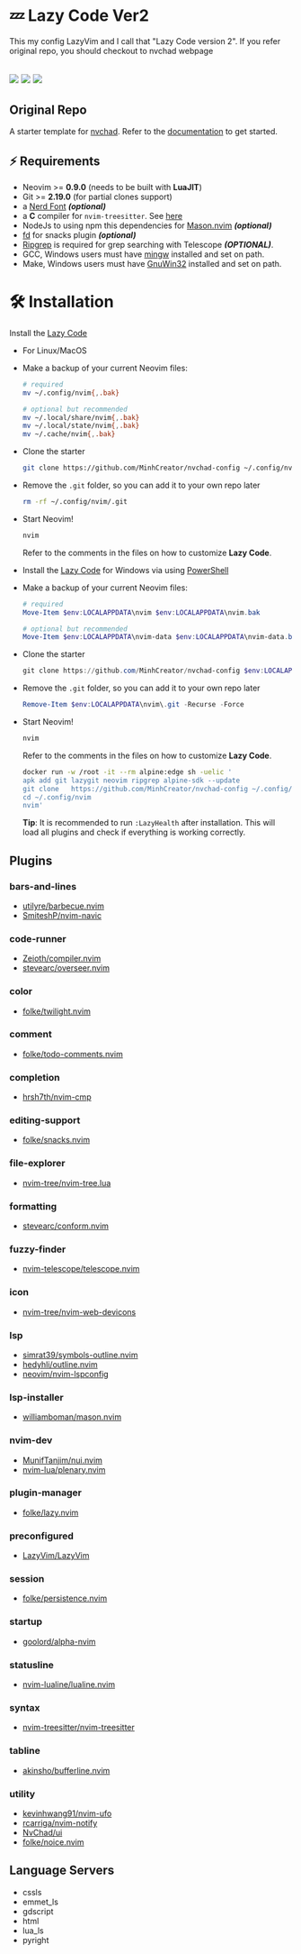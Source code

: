 # 💤 Lazy Code Ver2
This my config LazyVim and I call that "Lazy Code version 2". If you refer original repo, you should checkout to nvchad webpage

<a href="https://dotfyle.com/MinhCreator/nvchad-config"><img src="https://dotfyle.com/MinhCreator/nvchad-config/badges/plugins?style=flat" /></a>
<a href="https://dotfyle.com/MinhCreator/nvchad-config"><img src="https://dotfyle.com/MinhCreator/nvchad-config/badges/leaderkey?style=flat" /></a>
<a href="https://dotfyle.com/MinhCreator/nvchad-config"><img src="https://dotfyle.com/MinhCreator/nvchad-config/badges/plugin-manager?style=flat" /></a>
---

## Original Repo
A starter template for [nvchad](https://nvchad.com/).
Refer to the [documentation](https://nvchad.com/docs/quickstart/install) to get started.

## ⚡️ Requirements

- Neovim >= **0.9.0** (needs to be built with **LuaJIT**)
- Git >= **2.19.0** (for partial clones support)
- a [Nerd Font](https://www.nerdfonts.com/) **_(optional)_**
- a **C** compiler for `nvim-treesitter`. See [here](https://github.com/nvim-treesitter/nvim-treesitter#requirements)
- NodeJs to using npm this dependencies for [Mason.nvim](https://github.com/williamboman/mason.nvim) **_(optional)_**
- [fd](https://github.com/sharkdp/fd) for snacks plugin **_(optional)_**
- [Ripgrep](https://github.com/BurntSushi/ripgrep) is required for grep searching with Telescope **_(OPTIONAL)_**.
- GCC, Windows users must have [mingw](http://mingw-w64.org/downloads) installed and set on path.
- Make, Windows users must have [GnuWin32](https://sourceforge.net/projects/gnuwin32) installed and set on path.
# 🛠️ Installation

Install the [Lazy Code](https://github.com/MinhCreator/nvchad-config)

- For Linux/MacOS
- Make a backup of your current Neovim files:

  ```sh
  # required
  mv ~/.config/nvim{,.bak}

  # optional but recommended
  mv ~/.local/share/nvim{,.bak}
  mv ~/.local/state/nvim{,.bak}
  mv ~/.cache/nvim{,.bak}
  ```

- Clone the starter

  ```sh
  git clone https://github.com/MinhCreator/nvchad-config ~/.config/nvim
  ```

- Remove the `.git` folder, so you can add it to your own repo later

  ```sh
  rm -rf ~/.config/nvim/.git
  ```

- Start Neovim!

  ```sh
  nvim
  ```

  Refer to the comments in the files on how to customize **Lazy Code**.


-
	Install the [Lazy Code](https://github.com/MinhCreator/nvchad-config)  for Windows via using [PowerShell](https://github.com/PowerShell/PowerShell)

- Make a backup of your current Neovim files:

  ```powershell
  # required
  Move-Item $env:LOCALAPPDATA\nvim $env:LOCALAPPDATA\nvim.bak

  # optional but recommended
  Move-Item $env:LOCALAPPDATA\nvim-data $env:LOCALAPPDATA\nvim-data.bak
  ```

- Clone the starter

  ```powershell
  git clone https://github.com/MinhCreator/nvchad-config $env:LOCALAPPDATA\nvim
  ```

- Remove the `.git` folder, so you can add it to your own repo later

  ```powershell
  Remove-Item $env:LOCALAPPDATA\nvim\.git -Recurse -Force
  ```

- Start Neovim!

  ```powershell
  nvim
  ```

  Refer to the comments in the files on how to customize **Lazy Code**.





	```sh
	docker run -w /root -it --rm alpine:edge sh -uelic '
	apk add git lazygit neovim ripgrep alpine-sdk --update
    git clone	https://github.com/MinhCreator/nvchad-config ~/.config/nvim
    cd ~/.config/nvim
	nvim'

	```	
	**Tip**:
		It is recommended to run `:LazyHealth` after installation.
		This will load all plugins and check if everything is working correctly.
## Plugins

### bars-and-lines

+ [utilyre/barbecue.nvim](https://dotfyle.com/plugins/utilyre/barbecue.nvim)
+ [SmiteshP/nvim-navic](https://dotfyle.com/plugins/SmiteshP/nvim-navic)
### code-runner

+ [Zeioth/compiler.nvim](https://dotfyle.com/plugins/Zeioth/compiler.nvim)
+ [stevearc/overseer.nvim](https://dotfyle.com/plugins/stevearc/overseer.nvim)
### color

+ [folke/twilight.nvim](https://dotfyle.com/plugins/folke/twilight.nvim)
### comment

+ [folke/todo-comments.nvim](https://dotfyle.com/plugins/folke/todo-comments.nvim)
### completion

+ [hrsh7th/nvim-cmp](https://dotfyle.com/plugins/hrsh7th/nvim-cmp)
### editing-support

+ [folke/snacks.nvim](https://dotfyle.com/plugins/folke/snacks.nvim)
### file-explorer

+ [nvim-tree/nvim-tree.lua](https://dotfyle.com/plugins/nvim-tree/nvim-tree.lua)
### formatting

+ [stevearc/conform.nvim](https://dotfyle.com/plugins/stevearc/conform.nvim)
### fuzzy-finder

+ [nvim-telescope/telescope.nvim](https://dotfyle.com/plugins/nvim-telescope/telescope.nvim)
### icon

+ [nvim-tree/nvim-web-devicons](https://dotfyle.com/plugins/nvim-tree/nvim-web-devicons)
### lsp

+ [simrat39/symbols-outline.nvim](https://dotfyle.com/plugins/simrat39/symbols-outline.nvim)
+ [hedyhli/outline.nvim](https://dotfyle.com/plugins/hedyhli/outline.nvim)
+ [neovim/nvim-lspconfig](https://dotfyle.com/plugins/neovim/nvim-lspconfig)
### lsp-installer

+ [williamboman/mason.nvim](https://dotfyle.com/plugins/williamboman/mason.nvim)
### nvim-dev

+ [MunifTanjim/nui.nvim](https://dotfyle.com/plugins/MunifTanjim/nui.nvim)
+ [nvim-lua/plenary.nvim](https://dotfyle.com/plugins/nvim-lua/plenary.nvim)
### plugin-manager

+ [folke/lazy.nvim](https://dotfyle.com/plugins/folke/lazy.nvim)
### preconfigured

+ [LazyVim/LazyVim](https://dotfyle.com/plugins/LazyVim/LazyVim)
### session

+ [folke/persistence.nvim](https://dotfyle.com/plugins/folke/persistence.nvim)
### startup

+ [goolord/alpha-nvim](https://dotfyle.com/plugins/goolord/alpha-nvim)
### statusline

+ [nvim-lualine/lualine.nvim](https://dotfyle.com/plugins/nvim-lualine/lualine.nvim)
### syntax

+ [nvim-treesitter/nvim-treesitter](https://dotfyle.com/plugins/nvim-treesitter/nvim-treesitter)
### tabline

+ [akinsho/bufferline.nvim](https://dotfyle.com/plugins/akinsho/bufferline.nvim)
### utility

+ [kevinhwang91/nvim-ufo](https://dotfyle.com/plugins/kevinhwang91/nvim-ufo)
+ [rcarriga/nvim-notify](https://dotfyle.com/plugins/rcarriga/nvim-notify)
+ [NvChad/ui](https://dotfyle.com/plugins/NvChad/ui)
+ [folke/noice.nvim](https://dotfyle.com/plugins/folke/noice.nvim)
## Language Servers

+ cssls
+ emmet_ls
+ gdscript
+ html
+ lua_ls
+ pyright
